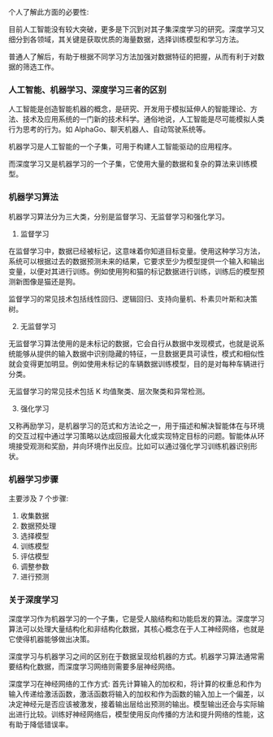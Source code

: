 
个人了解此方面的必要性:

目前人工智能没有较大突破，更多是下沉到对其子集深度学习的研究。深度学习又细分到各领域，其关键是获取优质的海量数据，选择训练模型和学习方法。

普通人了解后，有助于根据不同学习方法加强对数据特征的把握，从而有利于对数据的筛选工作。

### 人工智能、机器学习、深度学习三者的区别

人工智能是创造智能机器的概念，是研究、开发用于模拟延伸人的智能理论、方法、技术及应用系统的一门新的技术科学。通俗地说，人工智能是尽可能模拟人类行为思考的行为。如 AlphaGo、聊天机器人、自动驾驶系统等。

机器学习是人工智能的一个子集，可用于构建人工智能驱动的应用程序。

而深度学习又是机器学习的一个子集，它使用大量的数据和复杂的算法来训练模型。

### 机器学习算法

机器学习算法分为三大类，分别是监督学习、无监督学习和强化学习。

1. 监督学习

在监督学习中，数据已经被标记，这意味着你知道目标变量。使用这种学习方法，系统可以根据过去的数据预测未来的结果，它要求至少为模型提供一个输入和输出变量，以便对其进行训练。例如使用狗和猫的标记数据进行训练，训练后的模型预测新图像是猫还是狗。

监督学习的常见技术包括线性回归、逻辑回归、支持向量机、朴素贝叶斯和决策树。

2. 无监督学习

无监督学习算法使用的是未标记的数据，它会自行从数据中发现模式，也就是说系统能够从提供的输入数据中识别隐藏的特征，一旦数据更具可读性，模式和相似性就会变得更加明显。例如使用未标记的车辆数据训练模型，目的是对每种车辆进行分类。

无监督学习的常见技术包括 K 均值聚类、层次聚类和异常检测。

3. 强化学习

又称再励学习，是机器学习的范式和方法论之一，用于描述和解决智能体在与环境的交互过程中通过学习策略以达成回报最大化或实现特定目标的问题。智能体从环境接受观测和奖励，并向环境作出反应。比如可以通过强化学习训练机器识别形状。


### 机器学习步骤

主要涉及 7 个步骤:
1. 收集数据
2. 数据预处理
3. 选择模型
4. 训练模型
5. 评估模型
6. 调整参数
7. 进行预测

### 关于深度学习

深度学习作为机器学习的一个子集，它是受人脑结构和功能启发的算法。深度学习算法可以处理大量结构化和非结构化数据，其核心概念在于人工神经网络，也就是它使得机器能够做出决策。

深度学习与机器学习之间的区别在于数据呈现给机器的方式。机器学习算法通常需要结构化数据，而深度学习网络则需要多层神经网络。

深度学习在神经网络的工作方式: 首先计算输入的加权和，将计算的权重总和作为输入传递给激活函数，激活函数将输入的加权和作为函数的输入加上一个偏差，以决定神经元是否应该被激发，接着输出层给出预测的输出。模型输出还会与实际输出进行比较。训练好神经网络后，模型使用反向传播的方法和提升网络的性能，这有助于降低错误率。
